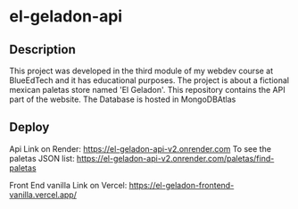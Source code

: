# el-geladon-api

## Description

This project was developed in the third module of my webdev course at BlueEdTech and it has educational purposes.
The project is about a fictional mexican paletas store named 'El Geladon'. This repository contains the API part of the website.
The Database is hosted in MongoDBAtlas

## Deploy

Api Link on Render: https://el-geladon-api-v2.onrender.com
To see the paletas JSON list: https://el-geladon-api-v2.onrender.com/paletas/find-paletas

Front End vanilla Link on Vercel: https://el-geladon-frontend-vanilla.vercel.app/
